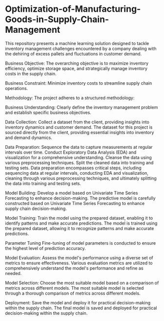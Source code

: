 # Optimization-of-Manufacturing-Goods-in-Supply-Chain-Management
This repository presents a machine learning solution designed to tackle inventory management challenges encountered by a company dealing with the dehiring of excess pallets and fluctuations in customer demand.

Business Objective: The overarching objective is to maximize inventory efficiency, optimize storage space, and strategically manage inventory costs in the supply chain.

Business Constraint: Minimize inventory costs to streamline supply chain operations.

Methodology: The project adheres to a structured methodology:

Business Understanding: Clearly define the inventory management problem and establish specific business objectives.

Data Collection: Collect a dataset from the client, providing insights into inventory dynamics and customer demand.
The dataset for this project is sourced directly from the client, providing essential insights into inventory and demand dynamics.

Data Preparation: Sequence the data to capture measurements at regular intervals over time.
Conduct Exploratory Data Analysis (EDA) and visualization for a comprehensive understanding.
Cleanse the data using various preprocessing techniques.
Split the cleaned data into training and testing sets.
Data preparation encompasses critical steps, including sequencing data at regular intervals, conducting EDA and visualization, cleaning through various preprocessing techniques, and ultimately splitting the data into training and testing sets.

Model Building: Develop a model based on Univariate Time Series Forecasting to enhance decision-making.
The predictive model is carefully constructed based on Univariate Time Series Forecasting to enhance supply chain decision-making.

Model Training: Train the model using the prepared dataset, enabling it to identify patterns and make accurate predictions.
The model is trained using the prepared dataset, allowing it to recognize patterns and make accurate predictions.

Parameter Tuning
Fine-tuning of model parameters is conducted to ensure the highest level of prediction accuracy.

Model Evaluation: Assess the model's performance using a diverse set of metrics to ensure effectiveness.
Various evaluation metrics are utilized to comprehensively understand the model's performance and refine as needed.

Model Selection: Choose the most suitable model based on a comparison of metrics across different models.
The most suitable model is selected through a thorough comparison of metrics across different models.

Deployment: Save the model and deploy it for practical decision-making within the supply chain.
The final model is saved and deployed for practical decision-making within the supply chain.
